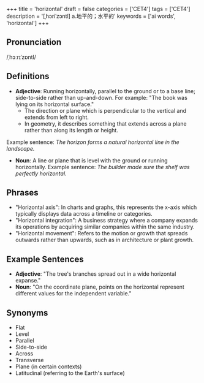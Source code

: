 +++
title = 'horizontal'
draft = false
categories = ['CET4']
tags = ['CET4']
description = '[ˌhɔriˈzɔntl] a.地平的；水平的'
keywords = ['ai words', 'horizontal']
+++

## Pronunciation
/ˌhɔːrɪˈzɒntl/

## Definitions
- **Adjective**: Running horizontally, parallel to the ground or to a base line; side-to-side rather than up-and-down. For example: "The book was lying on its horizontal surface."
  - The direction or plane which is perpendicular to the vertical and extends from left to right.
  - In geometry, it describes something that extends across a plane rather than along its length or height.

Example sentence: _The horizon forms a natural horizontal line in the landscape._

- **Noun**: A line or plane that is level with the ground or running horizontally.
  Example sentence: _The builder made sure the shelf was perfectly horizontal._

## Phrases
- "Horizontal axis": In charts and graphs, this represents the x-axis which typically displays data across a timeline or categories.
- "Horizontal integration": A business strategy where a company expands its operations by acquiring similar companies within the same industry.
- "Horizontal movement": Refers to the motion or growth that spreads outwards rather than upwards, such as in architecture or plant growth.

## Example Sentences
- **Adjective**: "The tree's branches spread out in a wide horizontal expanse."
- **Noun**: "On the coordinate plane, points on the horizontal represent different values for the independent variable."

## Synonyms
- Flat
- Level
- Parallel
- Side-to-side
- Across
- Transverse
- Plane (in certain contexts)
- Latitudinal (referring to the Earth's surface)
